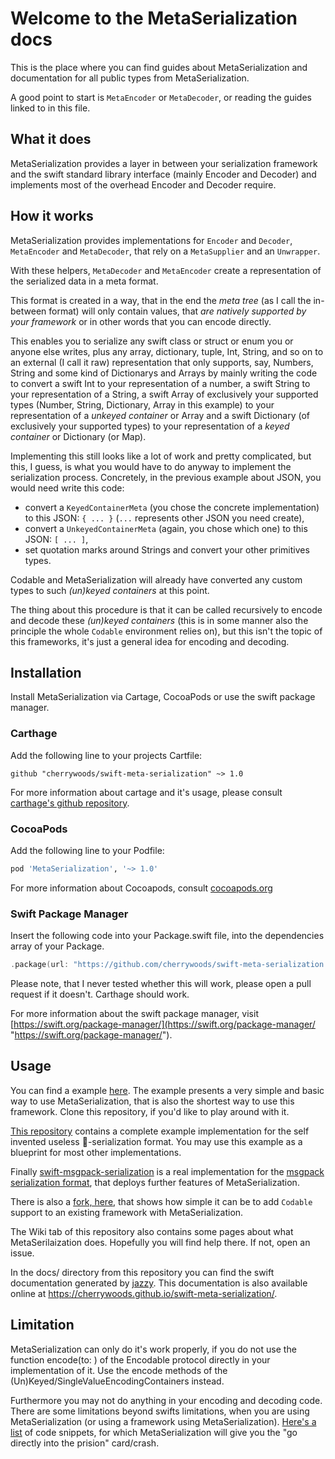 # Welcome to the MetaSerialization docs

This is the place where you can find guides about MetaSerialization and documentation for all public types from MetaSerialization.

A good point to start is `MetaEncoder` or `MetaDecoder`, or reading the guides linked to in this file.

## What it does
MetaSerialization provides a layer in between your serialization framework and the swift standard library interface
(mainly Encoder and Decoder) and implements most of the overhead Encoder and Decoder require.

## How it works
MetaSerialization provides implementations for `Encoder` and `Decoder`, `MetaEncoder` and `MetaDecoder`, that rely on a `MetaSupplier` and an `Unwrapper`.

With these helpers, `MetaDecoder` and `MetaEncoder` create a representation of the serialized data in a meta format.

This format is created in a way, that in the end the *meta tree* (as I call the in-between format) will only contain values, that *are natively supported by your framework* or in other words that you can encode directly.

This enables you to serialize any swift class or struct or enum you or anyone else writes, plus any array, dictionary, tuple, Int, String, and so on to an external (I call it raw) representation that only supports, say, Numbers, String and some kind of Dictionarys and Arrays by mainly writing the code to convert a swift Int to your representation of a number, a swift String to your representation of a String, a swift Array of exclusively your supported types (Number, String, Dictionary, Array in this example) to your representation of a *unkeyed container* or Array and a swift Dictionary (of exclusively your supported types) to your representation of a *keyed container* or Dictionary (or Map).

Implementing this still looks like a lot of work and pretty complicated, but this, I guess, is what you would have to do anyway to implement the serialization process.
Concretely, in the previous example about JSON, you would need write this code:
* convert a `KeyedContainerMeta` (you chose the concrete implementation) to this JSON: `{ ... }` (`...` represents other JSON you need create),
* convert a `UnkeyedContainerMeta` (again, you chose which one) to this JSON: `[ ... ]`,
* set quotation marks around Strings and convert your other primitives types.

Codable and MetaSerialization will already have converted any custom types to such *(un)keyed containers* at this point.

The thing about this procedure is that it can be called recursively to encode and decode these *(un)keyed containers* (this is in some manner also the principle the whole `Codable` environment relies on), but this isn't the topic of this frameworks, it's just a general idea for encoding and decoding.

## Installation
Install MetaSerialization via Cartage, CocoaPods or use the swift package manager.
### Carthage
Add the following line to your projects Cartfile:
```ogdl
github "cherrywoods/swift-meta-serialization" ~> 1.0
```
For more information about cartage and it's usage, please consult [carthage's github repository](https://github.com/Carthage/Carthage "https://github.com/Carthage/Carthage").
### CocoaPods
Add the following line to your Podfile:
```ruby
pod 'MetaSerialization', '~> 1.0'
```
For more information about Cocoapods, consult [cocoapods.org](https://cocoapods.org)
### Swift Package Manager
Insert the following code into your Package.swift file, into the dependencies array of your Package.
```swift
.package(url: "https://github.com/cherrywoods/swift-meta-serialization.git", from: "1.0.0"),
```
Please note, that I never tested whether this will work, please open a pull request if it doesn't. Carthage should work.

For more information about the swift package manager, visit [https://swift.org/package-manager/](https://swift.org/package-manager/ "https://swift.org/package-manager/").

## Usage
You can find a example [here](https://github.com/cherrywoods/swift-meta-serialization/blob/master/Examples/BasicUsage.playground/Contents.swift). The example presents a very simple and basic way to use MetaSerialization, that is also the shortest way to use this framework. Clone this repository, if you'd like to play around with it.

[This repository](https://github.com/cherrywoods/meta-serialization-example) contains a complete example implementation for the self invented useless 🚂-serialization format. You may use this example as a blueprint for most other implementations.

Finally [swift-msgpack-serialization](https://github.com/cherrywoods/swift-msgpack-serialization) is a real implementation for the [msgpack serialization format](msgpack.org), that deploys further features of MetaSerialization.

There is also a [fork, here](https://github.com/cherrywoods/MessagePack.swift/tree/master/Codable%20Support), that shows how simple it can be to add `Codable` support to an existing framework with MetaSerialization.

The Wiki tab of this repository also contains some pages about what MetaSerilaization does. Hopefully you will find help there. If not, open an issue.

In the docs/ directory from this repository you can find the swift documentation generated by [jazzy](https://github.com/realm/jazzy).
This documentation is also available online at https://cherrywoods.github.io/swift-meta-serialization/.

## Limitation
MetaSerialization can only do it's work properly, if you do not use the function encode(to: ) of the Encodable protocol directly in your implementation of it. Use the encode methods of the (Un)Keyed/SingleValueEncodingContainers instead.

Furthermore you may not do anything in your encoding and decoding code. There are some limitations beyond swifts limitations, when you are using MetaSerialization (or using a framework using MetaSerialization). [Here's a list](https://github.com/cherrywoods/swift-meta-serialization/wiki/Illegal-Encoding-or-Decoding-Behaviours) of code snippets, for which MetaSerialization will give you the "go directly into the prision" card/crash.
